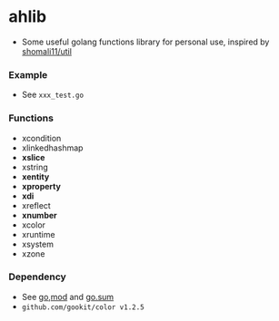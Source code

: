 # ahlib

+ Some useful golang functions library for personal use, inspired by [shomali11/util](https://github.com/shomali11/util)

### Example

+ See `xxx_test.go`

### Functions

+ xcondition
+ xlinkedhashmap
+ **xslice**
+ xstring
+ **xentity**
+ **xproperty**
+ **xdi**
+ xreflect
+ **xnumber**
+ xcolor
+ xruntime
+ xsystem
+ xzone

### Dependency

+ See [go,mod](./go.mod) and [go.sum](./go.sum)
+ `github.com/gookit/color v1.2.5`
